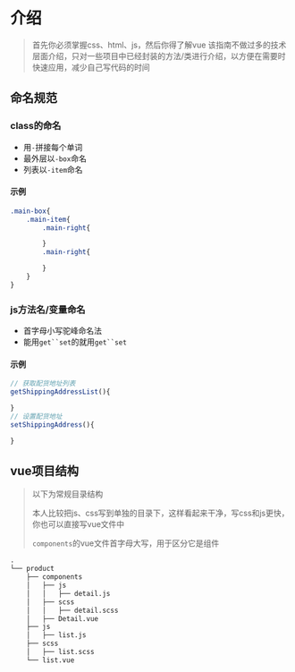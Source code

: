 # 介绍
> 首先你必须掌握css、html、js，然后你得了解vue
> 该指南不做过多的技术层面介绍，只对一些项目中已经封装的方法/类进行介绍，以方便在需要时快速应用，减少自己写代码的时间
## 命名规范
### class的命名
- 用`-`拼接每个单词
- 最外层以`-box`命名
- 列表以`-item`命名
#### 示例
```css
.main-box{
    .main-item{
        .main-right{

        }
        .main-right{

        }
    }
}
```
### js方法名/变量命名
- 首字母小写驼峰命名法
- 能用`get``set`的就用`get``set`
#### 示例
```js
// 获取配货地址列表
getShippingAddressList(){

}
// 设置配货地址
setShippingAddress(){

} 
```
## vue项目结构
> 以下为常规目录结构
>
> 本人比较把js、css写到单独的目录下，这样看起来干净，写css和js更快，你也可以直接写vue文件中
> 
> `components`的vue文件首字母大写，用于区分它是组件
```markdown
.
└── product
    ├── components
    │   ├── js
    │   │   ├── detail.js
    │   ├── scss
    │   │   ├── detail.scss
    │   ├── Detail.vue
    ├── js
    │   ├── list.js
    ├── scss
    │   ├── list.scss
    └── list.vue
 ```